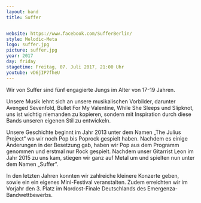 ```yaml
---
layout: band
title: Suffer


website: https://www.facebook.com/SufferBerlin/
style: Melodic-Meta
logo: suffer.jpg
picture: suffer.jpg
year: 2017
day: friday
stagetime: Freitag, 07. Juli 2017, 21:00 Uhr
youtube: vD6jIP7fheU
---
```

Wir von Suffer sind fünf engagierte Jungs im Alter von 17-19 Jahren.


Unsere Musik lehnt sich an unsere musikalischen Vorbilder, darunter Avenged Sevenfold, Bullet For My Valentine, While She Sleeps und Slipknot, uns ist wichtig niemanden zu kopieren, sondern mit Inspiration durch diese Bands unseren eigenen Stil zu entwickeln.


Unsere Geschichte beginnt im Jahr 2013 unter dem Namen „The Julius Project“ wo wir noch Pop bis Poprock gespielt haben. Nachdem es einige Änderungen in der Besetzung gab, haben wir Pop aus dem Programm genommen und erstmal nur Rock gespielt. Nachdem unser Gitarrist Leon  im Jahr 2015 zu uns kam, stiegen wir ganz auf Metal um und spielten nun unter dem Namen „Suffer“.


In den letzten Jahren konnten wir zahlreiche kleinere Konzerte geben, sowie ein ein eigenes Mini-Festival veranstalten. Zudem erreichten wir im Vorjahr den 3. Platz im Nordost-Finale Deutschlands des Emergenza-Bandwettbewerbs.
